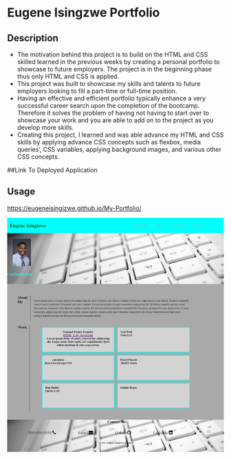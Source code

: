 # Eugene Isingzwe Portfolio

## Description


- The motivation behind this project is to build on the HTML and CSS skilled learned in the previous weeks by creating a personal portfolio to showcase to future employers. The project is in the beginning phase thus only HTML and CSS is applied. 
- This project was built to showcase my skills and talents to future employers looking to fill a part-time or full-time position. 
- Having an effective and efficient portfolio typically enhance a very successful career search upon the completion of the bootcamp.  Therefore it solves the problem of having not having to start over to showcase your work and you are able to add on to the project as you develop more skills. 
- Creating this project, I learned and was able advance my HTML and CSS skills by applying advance CSS concepts such as flexbox, media queries’, CSS variables, applying background images, and various other CSS concepts. 

##Link To Deployed Application 

## Usage

https://eugeneisingizwe.github.io/My-Portfolio/ 

![Screenshot of my portfolio](./Assets/Image/webpage-screenshot.png)


